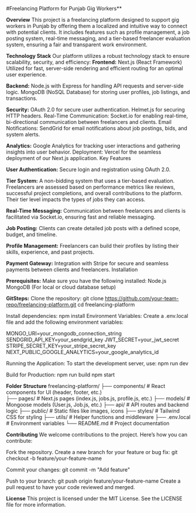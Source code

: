 #Freelancing Platform for Punjab Gig Workers**

**Overview**
This project is a freelancing platform designed to support gig workers in Punjab by offering them a localized 
and intuitive way to connect with potential clients. It includes features such as profile management, 
a job posting system, real-time messaging, and a tier-based freelancer evaluation system, ensuring a fair and transparent work environment.

**Technology Stack**
Our platform utilizes a robust technology stack to ensure scalability, security, and efficiency:
**Frontend:**
Next.js (React Framework)
Utilized for fast, server-side rendering and efficient routing for an optimal user experience.

**Backend:**
Node.js with Express for handling API requests and server-side logic.
MongoDB (NoSQL Database) for storing user profiles, job listings, and transactions.

**Security:**
OAuth 2.0 for secure user authentication.
Helmet.js for securing HTTP headers.
Real-Time Communication:
Socket.io for enabling real-time, bi-directional communication between freelancers and clients.
Email Notifications:
SendGrid for email notifications about job postings, bids, and system alerts.

**Analytics:**
Google Analytics for tracking user interactions and gathering insights into user behavior.
Deployment:
Vercel for the seamless deployment of our Next.js application.
Key Features

**User Authentication:**
Secure login and registration using OAuth 2.0.

**Tier System:**
A non-bidding system that uses a tier-based evaluation. 
Freelancers are assessed based on performance metrics like reviews, 
successful project completions, and overall contributions to the platform. 
Their tier level impacts the types of jobs they can access.

**Real-Time Messaging:**
Communication between freelancers and clients is facilitated via Socket.io, ensuring fast and reliable messaging.

**Job Posting:**
Clients can create detailed job posts with a defined scope, budget, and timeline.

**Profile Management:**
Freelancers can build their profiles by listing their skills, experience, and past projects.

**Payment Gateway:**
Integration with Stripe for secure and seamless payments between clients and freelancers.
Installation

**Prerequisites:**
Make sure you have the following installed:
Node.js
MongoDB (For local or cloud database setup)

**GitSteps:**
Clone the repository:
git clone https://github.com/your-team-repo/freelancing-platform.git
cd freelancing-platform

Install dependencies:
npm install
Environment Variables: Create a .env.local file and add the following environment variables:

MONGO_URI=your_mongodb_connection_string
SENDGRID_API_KEY=your_sendgrid_key
JWT_SECRET=your_jwt_secret
STRIPE_SECRET_KEY=your_stripe_secret_key
NEXT_PUBLIC_GOOGLE_ANALYTICS=your_google_analytics_id

Running the Application: 
To start the development server, use:
npm run dev

Build for Production:
npm run build
npm start

**Folder Structure**
freelancing-platform/
├── components/        # React components for UI (header, footer, etc.) <br>
├── pages/             # Next.js pages (index.js, jobs.js, profile.js, etc.)
├── models/            # Mongoose models (User.js, Job.js, etc.)
├── api/               # API routes and backend logic
├── public/            # Static files like images, icons
├── styles/            # Tailwind CSS for styling
├── utils/             # Helper functions and middleware
├── .env.local         # Environment variables
└── README.md          # Project documentation

**Contributing**
We welcome contributions to the project. Here’s how you can contribute:

Fork the repository.
Create a new branch for your feature or bug fix:
git checkout -b feature/your-feature-name

Commit your changes:
git commit -m "Add feature"

Push to your branch:
git push origin feature/your-feature-name
Create a pull request to have your code reviewed and merged.

**License**
This project is licensed under the MIT License. See the LICENSE file for more information.
